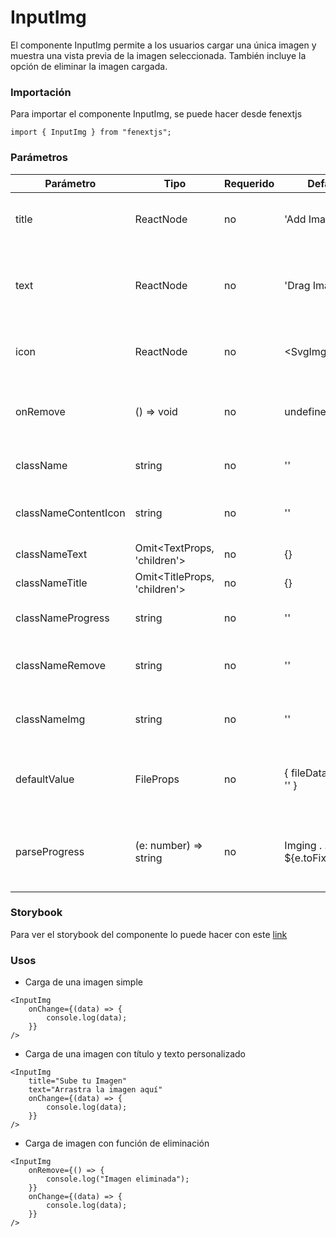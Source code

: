 # InputImg

El componente InputImg permite a los usuarios cargar una única imagen y muestra una vista previa de la imagen seleccionada. También incluye la opción de eliminar la imagen cargada.

### Importación

Para importar el componente InputImg, se puede hacer desde fenextjs

```tsx copy
import { InputImg } from "fenextjs";
```

### Parámetros

| Parámetro            | Tipo                           | Requerido | Default                         | Descripcion                                                  |
| -------------------- | ------------------------------ | --------- | ------------------------------- | ------------------------------------------------------------ |
| title                | ReactNode                      | no        | 'Add Image'                     | Título que se muestra en el componente.                      |
| text                 | ReactNode                      | no        | 'Drag Image'                    | Texto que se muestra en el componente para guiar al usuario. |
| icon                 | ReactNode                      | no        | \<SvgImg /\>                    | Ícono que se muestra en el componente.                       |
| onRemove             | () =\> void                    | no        | undefined                       | Función que se ejecuta cuando se elimina la imagen.          |
| className            | string                         | no        | ''                              | Clase CSS para el componente.                                |
| classNameContentIcon | string                         | no        | ''                              | Clase CSS para el contenedor del ícono.                      |
| classNameText        | Omit\<TextProps, 'children'\>  | no        | \{\}                            | Clase CSS para el texto.                                     |
| classNameTitle       | Omit\<TitleProps, 'children'\> | no        | \{\}                            | Clase CSS para el título.                                    |
| classNameProgress    | string                         | no        | ''                              | Clase CSS para la barra de progreso.                         |
| classNameRemove      | string                         | no        | ''                              | Clase CSS para el botón de eliminar.                         |
| classNameImg         | string                         | no        | ''                              | Clase CSS para la imagen mostrada.                           |
| defaultValue         | FileProps                      | no        | \{ fileData: '', text: '' \}    | Valor por defecto que se mostrará en el componente.          |
| parseProgress        | (e: number) =\> string         | no        | Imging . . . $\{e.toFixed(0)\}% | Función que formatea el texto de progreso durante la carga.  |

### Storybook

Para ver el storybook del componente lo puede hacer con este [link](https://fenextjs-component-storybook.vercel.app/?path=/story/input-inputimg--index)

### Usos

-   Carga de una imagen simple

```tsx copy
<InputImg
    onChange={(data) => {
        console.log(data);
    }}
/>
```

-   Carga de una imagen con título y texto personalizado

```tsx copy
<InputImg
    title="Sube tu Imagen"
    text="Arrastra la imagen aquí"
    onChange={(data) => {
        console.log(data);
    }}
/>
```

-   Carga de imagen con función de eliminación

```tsx copy
<InputImg
    onRemove={() => {
        console.log("Imagen eliminada");
    }}
    onChange={(data) => {
        console.log(data);
    }}
/>
```

